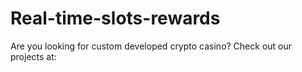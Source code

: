 # Real-time-slots-rewards
Are you looking for custom developed crypto casino? Check out our projects at:
